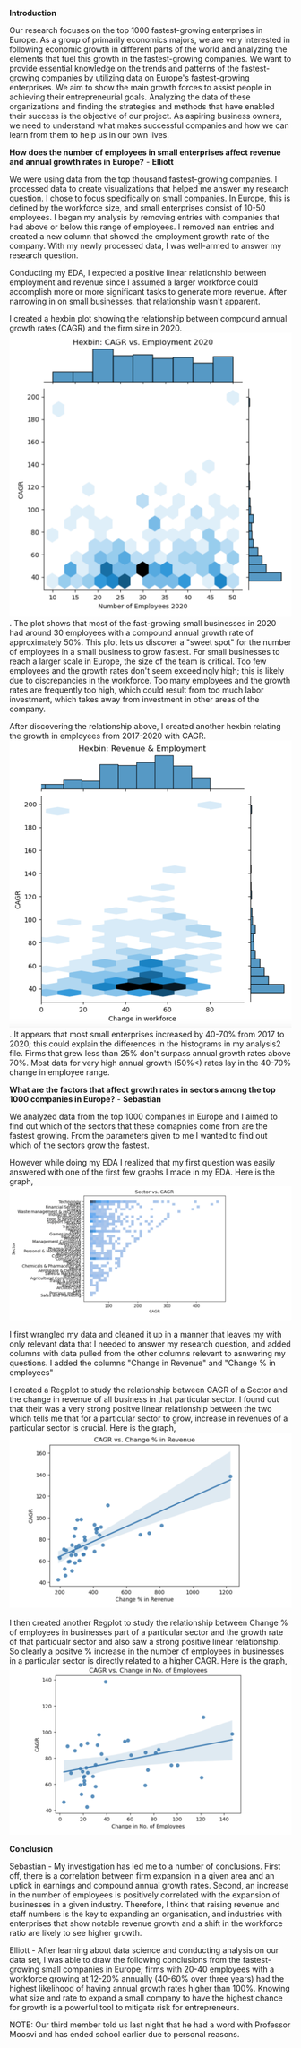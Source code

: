 **Introduction**

Our research focuses on the top 1000 fastest-growing enterprises in Europe. As a group of primarily economics majors, we are very interested in following economic growth in different parts of the world and analyzing the elements that fuel this growth in the fastest-growing companies. We want to provide essential knowledge on the trends and patterns of the fastest-growing companies by utilizing data on Europe's fastest-growing enterprises. We aim to show the main growth forces to assist people in achieving their entrepreneurial goals. Analyzing the data of these organizations and finding the strategies and methods that have enabled their success is the objective of our project. As aspiring business owners, we need to understand what makes successful companies and how we can learn from them to help us in our own lives.

**How does the number of employees in small enterprises affect revenue and annual growth rates in Europe?** - **Elliott**

We were using data from the top thousand fastest-growing companies. I processed data to create visualizations that helped me answer my research question. I chose to focus specifically on small companies. In Europe, this is defined by the workforce size, and small enterprises consist of 10-50 employees. I began my analysis by removing entries with companies that had above or below this range of employees. I removed nan entries and created a new column that showed the employment growth rate of the company. With my newly processed data, I was well-armed to answer my research question.

Conducting my EDA, I expected a positive linear relationship between employment and revenue since I assumed a larger workforce could accomplish more or more significant tasks to generate more revenue. After narrowing in on small businesses, that relationship wasn't apparent.

I created a hexbin plot showing the relationship between compound annual growth rates (CAGR) and the firm size in 2020. ![Employee count and annual growth](https://github.com/ubco-W2022T2-data301/project-group43/blob/main/images/CAGR_vs._%23employees.png). The plot shows that most of the fast-growing small businesses in 2020 had around 30 employees with a compound annual growth rate of approximately 50%. This plot lets us discover a "sweet spot" for the number of employees in a small business to grow fastest. For small businesses to reach a larger scale in Europe, the size of the team is critical. Too few employees and the growth rates don't seem exceedingly high; this is likely due to discrepancies in the workforce. Too many employees and the growth rates are frequently too high, which could result from too much labor investment, which takes away from investment in other areas of the company.

After discovering the relationship above, I created another hexbin relating the growth in employees from 2017-2020 with CAGR. ![Employee and Annual Growth Rates](https://github.com/ubco-W2022T2-data301/project-group43/blob/main/images/Growth_rates%20.png). It appears that most small enterprises increased by 40-70% from 2017 to 2020; this could explain the differences in the histograms in my analysis2 file. Firms that grew less than 25% don't surpass annual growth rates above 70%. Most data for very high annual growth (50%\<) rates lay in the 40-70% change in employee range.

**What are the factors that affect growth rates in sectors among the top 1000 companies in Europe?** - **Sebastian**

We analyzed data from the top 1000 companies in Europe and I aimed to find out which of the sectors that these comapnies come from are the fastest growing. From the parameters given to me I wanted to find out which of the sectors grow the fastest.

However while doing my EDA I realized that my first question was easily answered with one of the first few graphs I made in my EDA. Here is the graph, 
![CAGR_VS_Sector](https://github.com/ubco-W2022T2-data301/project-group43/blob/main/images/Sector%20vs%20CAGR.png)

I first wrangled my data and cleaned it up in a manner that leaves my with only relevant data that I needed to answer my research question, and added columns with data pulled from the other columns relevant to asnwering my questions. I added the columns "Change in Revenue" and "Change % in employees"

I created a Regplot to study the relationship between CAGR of a Sector and the change in revenue of all business in that particular sector. I found out that their was a very strong positve linear relationship between the two which tells me that for a particular sector to grow, increase in revenues of a particular sector is crucial. Here is the graph, ![CAGR VS Revenue Change](https://github.com/ubco-W2022T2-data301/project-group43/blob/main/images/CAGR%20vs%20Change%20%25%20in%20Revenue.png)

I then created another Regplot to study the relationship between Change % of employees in businesses part of a particular sector and the growth rate of that particualr sector and also saw a strong positive linear relationship. So clearly a positve % increase in the number of employees in businesses in a particular sector is directly related to a higher CAGR. Here is the graph, ![CAGR VS Change % in Employees](https://github.com/ubco-W2022T2-data301/project-group43/blob/main/images/CAGR%20vs%20Change%20in%20No.%20Of%20Employees.png)

**Conclusion**

Sebastian - My investigation has led me to a number of conclusions. First off, there is a correlation between firm expansion in a given area and an uptick in earnings and compound annual growth rates. Second, an increase in the number of employees is positively correlated with the expansion of businesses in a given industry. Therefore, I think that raising revenue and staff numbers is the key to expanding an organisation, and industries with enterprises that show notable revenue growth and a shift in the workforce ratio are likely to see higher growth.

Elliott - After learning about data science and conducting analysis on our data set, I was able to draw the following conclusions from the fastest-growing small companies in Europe; firms with 20-40 employees with a workforce growing at 12-20% annually (40-60% over three years) had the highest likelihood of having annual growth rates higher than 100%. Knowing what size and rate to expand a small company to have the highest chance for growth is a powerful tool to mitigate risk for entrepreneurs.


NOTE: Our third member told us last night that he had a word with Professor Moosvi and has ended school earlier due to personal reasons.